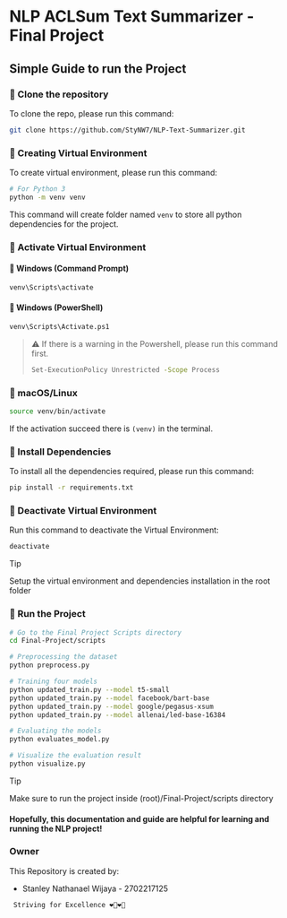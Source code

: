 # NLP ACLSum Text Summarizer - Final Project

## Simple Guide to run the Project

### 📌 Clone the repository
To clone the repo, please run this command:

```sh
git clone https://github.com/StyNW7/NLP-Text-Summarizer.git
```

### 📌 Creating Virtual Environment
To create virtual environment, please run this command:

```sh
# For Python 3
python -m venv venv
```

This command will create folder named `venv` to store all python dependencies for the project.

### 📌 Activate Virtual Environment
#### 🔹 Windows (Command Prompt)
```sh
venv\Scripts\activate
```

#### 🔹 Windows (PowerShell)
```sh
venv\Scripts\Activate.ps1
```

> ⚠️ If there is a warning in the Powershell, please run this command first.
> ```sh
> Set-ExecutionPolicy Unrestricted -Scope Process
> ```

### 🔹 macOS/Linux
```sh
source venv/bin/activate
```

If the activation succeed there is `(venv)` in the terminal.

### 📌 Install Dependencies
To install all the dependencies required, please run this command:

```sh
pip install -r requirements.txt
```

### 📌 Deactivate Virtual Environment
Run this command to deactivate the Virtual Environment:

```sh
deactivate
```

> [!TIP]
> 
> Setup the virtual environment and dependencies installation in the root folder

### 📌 Run the Project

```sh
# Go to the Final Project Scripts directory
cd Final-Project/scripts

# Preprocessing the dataset
python preprocess.py

# Training four models
python updated_train.py --model t5-small
python updated_train.py --model facebook/bart-base
python updated_train.py --model google/pegasus-xsum
python updated_train.py --model allenai/led-base-16384

# Evaluating the models
python evaluates_model.py

# Visualize the evaluation result
python visualize.py
```

> [!TIP]
> 
> Make sure to run the project inside (root)/Final-Project/scripts directory

#### Hopefully, this documentation and guide are helpful for learning and running the NLP project!

<!-- Owner -->

### Owner

This Repository is created by:
- Stanley Nathanael Wijaya - 2702217125

<code> Striving for Excellence ❤️‍🔥❤️‍🔥 </code>